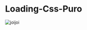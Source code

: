 # Loading-Css-Puro
![joijoi](https://user-images.githubusercontent.com/73972922/172462250-178b532f-5773-49b1-99c0-0976246acacf.gif)
